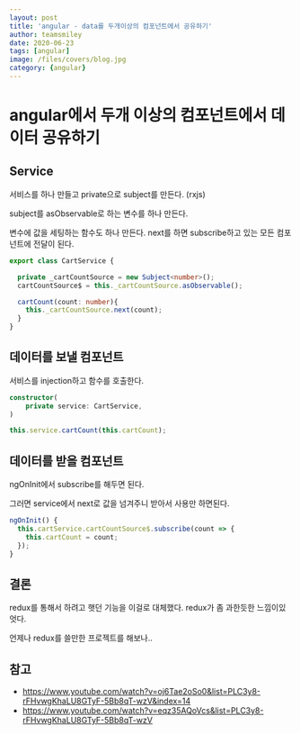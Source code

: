 ```yaml
---
layout: post
title: 'angular - data를 두개이상의 컴포넌트에서 공유하기' 
author: teamsmiley
date: 2020-06-23
tags: [angular]
image: /files/covers/blog.jpg
category: {angular}
---
```


# angular에서 두개 이상의 컴포넌트에서 데이터 공유하기

## Service

서비스를 하나 만들고 private으로 subject를 만든다. (rxjs) 

subject를 asObservable로 하는 변수를 하나 만든다. 

변수에 값을 세팅하는 함수도 하나 만든다. next를 하면 subscribe하고 있는 모든 컴포넌트에 전달이 된다. 

```ts
export class CartService {

  private _cartCountSource = new Subject<number>();
  cartCountSource$ = this._cartCountSource.asObservable();

  cartCount(count: number){
    this._cartCountSource.next(count);
  }
}
```

## 데이터를 보낼 컴포넌트 
서비스를 injection하고  함수를 호출한다. 

```ts
constructor(
    private service: CartService,
)

this.service.cartCount(this.cartCount);

```

## 데이터를 받을 컴포넌트
ngOnInit에서 subscribe를 해두면 된다.

그러면 service에서 next로 값을 넘겨주니 받아서 사용만 하면된다. 

```ts
ngOnInit() {
  this.cartService.cartCountSource$.subscribe(count => {
    this.cartCount = count;
  });
}
```


## 결론

redux를 통해서 하려고 햇던 기능을 이걸로 대체했다. redux가 좀 과한듯한 느낌이있엇다. 

언제나 redux를 쓸만한 프로젝트를 해보나..

## 참고

* <https://www.youtube.com/watch?v=oj6Tae2oSo0&list=PLC3y8-rFHvwgKhaLU8GTyF-5Bb8qT-wzV&index=14>
* <https://www.youtube.com/watch?v=eqz35AQoVcs&list=PLC3y8-rFHvwgKhaLU8GTyF-5Bb8qT-wzV>